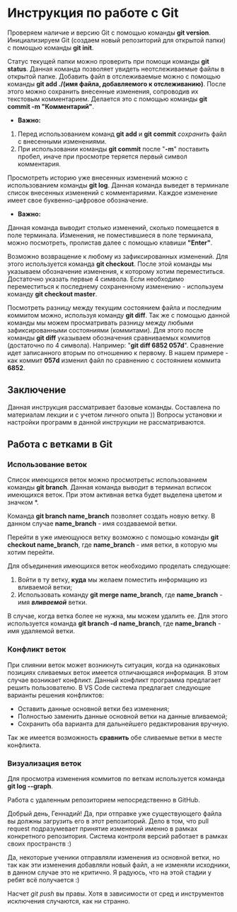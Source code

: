 # Инструкция по работе с Git

Проверяем наличие и версию Git с помощью команды **git version**.
Инициализируем Git (создаем новый репозиторий для открытой папки) с помощью команды **git init**.

Статус текущей папки можно проверить при помощи команды **git status**. Данная команда позволяет увидеть неотслеживаемые файлы в открытой папке. Добавить файл в отслеживаемые можно с помощью команды **git add ./(имя файла, добавляемого к отслеживанию)**. После этого можно сохранить внесенные изменения, сопроводив их текстовым комментарием. Делается это с помощью команды **git commit -m "Комментарий"**.

* __Важно:__
1. Перед использованием команд **git add** и **git commit** *сохранить* файл с внесенными изменениями.
2. При использовании команды **git commit** после "**-m**" поставить пробел, иначе при просмотре теряется первый символ комментария.

Просмотреть историю уже внесенных изменений можно с использованием команды **git log**. Данная команда выведет в терминале список внесенных изменений с комментариями. Каждое изменение имеет свое буквенно-цифровое обозначение.

* **Важно:**

Данная команда выводит столько изменений, сколько помещается в поле терминала. Изменения, не поместившиеся в поле терминала, можно посмотреть, пролистав далее с помощью клавиши **"Enter"**.

Возможно возвращение к любому из зафиксированных изменений. Для этого используется команда **git checkout**. После этой команды мы указываем обозначение изменения, к которому хотим переместиться. Достаточно указать первые 4 символа.
Если необходимо переместиться к последнему сохраненному изменению - используем команду **git checkout master**.

Посмотреть разницу между текущим состоянием файла и последним коммитом можно, используя команду **git diff**. Так же с помощью данной команды мы можем просматривать разницу между любыми зафиксированными состояниями (коммитами). Для этого после команды **git diff** указываем обозначения сравниваемых коммитов (достаточно по 4 символа). Например: "**git diff 6852 057d**". Сравнение идет записанного вторым по отношению к первому. В нашем примере - как коммит **057d** изменил файл по сравнению с состоянием коммита **6852**.


## Заключение

Данная инструкция рассматривает базовые команды. Составлена по материалам лекции и с учетом личного опыта ))
Вопросы установки и настройки программ в данной инструкции не рассматриваются.




## Работа с ветками в Git

### Использование веток

Список имеющихся веток можно просмотретьс использованием команды **git branch**. Данная команда выводит в терминал всписок имеющихся веток. При этом активная ветка будет выделена цветом и значком *.

Команда **git branch name_branch** позволяет создать новую ветку. В данном случае **name_branch** - имя создаваемой ветки.

Перейти в уже имеющуюся ветку возможно с помощью команды **git checkout name_branch**, где **name_branch** - имя ветки, в которую мы хотим перейти.

Для объединения имеющихся веток необходимо проделать следующее:

1. Войти в ту ветку, **куда** мы желаем поместить информацию из вливаемой ветки;
2. Использовать команду **git merge name_branch**, где **name_branch** - имя **_вливаемой_** ветки.

В случае, когда ветка более не нужна, мы можем удалить ее. Для этого используется команда **git branch -d name_branch**, где **name_branch** - имя удаляемой ветки.


### Конфликт веток

При слиянии веток может возникнуть ситуация, когда на одинаковых позициях сливаемых веток имеется отличающаяся информация. В этом случае возникает конфликт. Данный конфликт программа предлагает решить пользователю. В VS Code система предлагает следующие варианты решения конфликтов:

* Оставить данные основной ветки без изменения;
* Полностью заменить данные основной ветки на данные вливаемой;
* Сохранить оба варианта для дальнейшего редактирования вручную.

Так же имеется возможность **сравнить** обе сливаемые ветки в месте конфликта.

### Визуализация веток

Для просмотра изменения коммитов по веткам используется команда **git log --graph**. 

Работа с удаленным репозиторием непосредственно в GitHub.

Добрый день, Геннадий!
Да, при отправке уже существующего файла вы должны загрузить его в этот репозиторий.
Дело в том, что pull request подразумевает принятие изменений именно в рамках конкретного репозитория. Система контроля версий работает в рамках своих пространств :)

Да, некоторые ученики отправляли изменения из основной ветки, но так как эти изменения добавляли новый файл, а не изменяли исходники, в данном случае это не критично. Я радуюсь, что на этой стадии у ребят всё получается :)

Насчет *git push* вы правы. Хотя в зависимости от сред и инструментов исключения случаются, как ни странно.
